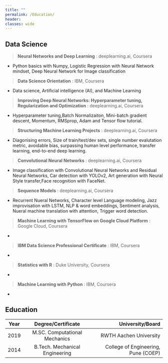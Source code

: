 ```yaml
---
title: ""
permalink: /Education/
header:
classes: wide
---
```


## Data Science

>  **Neural Networks and Deep Learning**
: deeplearning.ai, Coursera


-   Python basics with Numpy, Logistic Regression with Neural Network mindset, Deep Neural Network for Image
    classification

>  **Data Science Orientation**
: IBM, Coursera


-   Data science, Artificial intelligence (AI), and Machine Learning

>  **Improving Deep Neural Networks: Hyperparameter tuning, Regularization and Optimization**
: deeplearning.ai, Coursera
-   Hyperparameter tuning,Batch Normalizaiton, Mini-batch gradient descent, Momentum, RMSprop, Adam and Tensor flow
    tutorial.

>  **Structuring Machine Learning Projects**
: deeplearning.ai, Coursera
-   Diagonising errors, Size of train/test/dev sets, single number evalutation metric, avoidable bias, surpassing
    human level performance, transfer learning, end-to-end deep learning.

>  **Convolutional Neural Networks**
: deeplearning.ai, Coursera
-   Image classification with Convolutional Neural Networks and Residual Neural Networks, Car detection with YOLOv2,
    Art generation with Neural Style transfer,Face recognition with FaceNet.

>  **Sequence Models**
: deeplearning.ai, Coursera
-   Recurrent Nueral Networks, Character level Language modeling, Jazz improvisation with LSTM, NLP & word
    embeddings, Sentiment analysis, Nueral machine translation with attention, Trigger word detection.

>  **Machine Learning with TensorFlow on Google Cloud Platform**
: Google Cloud, Coursera
-

>  **IBM Data Science Professional Certificate**
: IBM, Coursera
-

>  **Statistics with R**
: Duke University, Coursera
-

>  **Machine Learning with Python**
: IBM, Coursera
-






## Education

| Year| Degree/Certificate | University/Board |
| ------------- |:-------------:| -----:|
| 2019| M.SC. Computational Mechanics | RWTH Aachen University |
| 2014| B.Tech. Mechanical Engineering| College of Engineering, Pune (COEP) |


